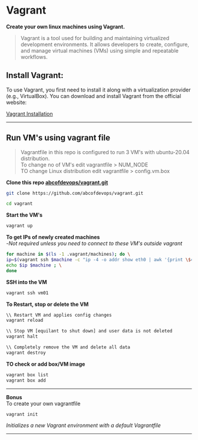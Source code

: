 # Vagrant
**Create your own linux machines using Vagrant.**

>Vagrant is a tool used for building and maintaining virtualized development environments. It allows developers to create, configure, and manage virtual machines (VMs) using simple and repeatable workflows.


## Install Vagrant:
To use Vagrant, you first need to install it along with a virtualization provider (e.g., VirtualBox). You can download and install Vagrant from the official website:

[Vagrant Installation](https://developer.hashicorp.com/vagrant/docs/installation)

---

## Run VM's using vagrant file
>Vagrantfile in this repo is configured to run 3 VM's with ubuntu-20.04 distribution.  
>To change no of VM's edit vagrantfile > NUM_NODE  
>TO change Linux distribution edit vagrantfile > config.vm.box  

**Clone this repo [abcofdevops/vagrant.git](https://github.com/abcofdevops/vagrant.git)**

```bash
git clone https://github.com/abcofdevops/vagrant.git
```

  ```bash
  cd vagrant
  ```

**Start the VM's**
```bash
vagrant up
```

**To get IPs of newly created machines**   
-*Not required unless you need to connect to these VM's outside vagrant*

```bash
for machine in $(ls -1 .vagrant/machines); do \
ip=$(vagrant ssh $machine -c "ip -4 -o addr show eth0 | awk '{print \$4}' | cut -d'/' -f1" 2>/dev/null | tr -d '\r'); \
echo $ip $machine ; \
done
```

**SSH into the VM**

```bash
vagrant ssh vm01
```

**To Restart, stop or delete the VM**

```bash
\\ Restart VM and applies config changes
vagrant reload

\\ Stop VM [equilant to shut down] and user data is not deleted
vagrant halt

\\ Completely remove the VM and delete all data
vagrant destroy
```

**TO check or add box/VM image**

```bash
vagrant box list
vagrant box add 
```
---

**Bonus**   
To create your own vagrantfile

```bash
vagrant init
```
*Initializes a new Vagrant environment with a default Vagrantfile*

---
